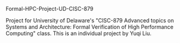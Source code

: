 Formal-HPC-Project-UD-CISC-879

Project for University of Delaware's "CISC-879 Advanced topics on Systems and Architecture: Formal Verification of High Performance Computing" class.
This is an individual project by Yuqi Liu.

